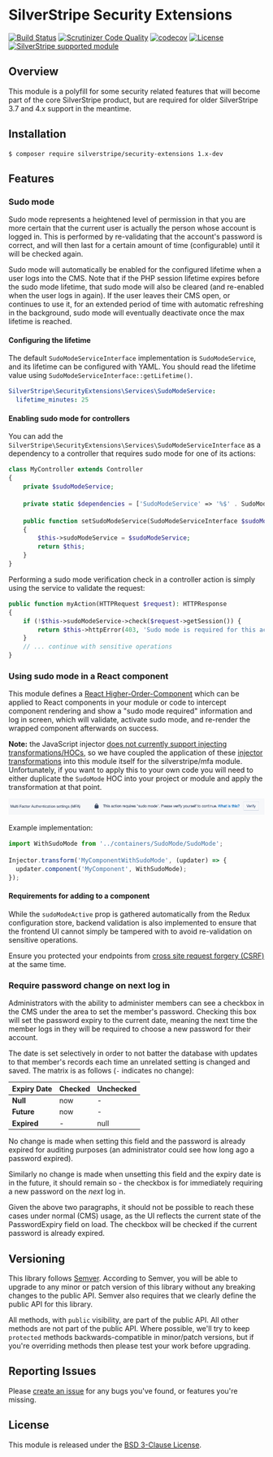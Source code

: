 # SilverStripe Security Extensions

[![Build Status](https://travis-ci.com/silverstripe/silverstripe-security-extensions.svg?branch=master)](https://travis-ci.com/silverstripe/silverstripe-security-extensions)
[![Scrutinizer Code Quality](https://scrutinizer-ci.com/g/silverstripe/silverstripe-security-extensions/badges/quality-score.png?b=master)](https://scrutinizer-ci.com/g/silverstripe/silverstripe-security-extensions/?branch=master)
[![codecov](https://codecov.io/gh/silverstripe/silverstripe-security-extensions/branch/master/graph/badge.svg)](https://codecov.io/gh/silverstripe/silverstripe-security-extensions)
[![License](https://poser.pugx.org/silverstripe/security-extensions/license.svg)](https://github.com/silverstripe/silverstripe-security-extensions#license)
[![SilverStripe supported module](https://img.shields.io/badge/silverstripe-supported-0071C4.svg)](https://www.silverstripe.org/software/addons/silverstripe-commercially-supported-module-list/)

## Overview

This module is a polyfill for some security related features that will become part of the core SilverStripe
product, but are required for older SilverStripe 3.7 and 4.x support in the meantime.

## Installation

```
$ composer require silverstripe/security-extensions 1.x-dev
```

## Features

### Sudo mode

Sudo mode represents a heightened level of permission in that you are more certain that the current user is actually
the person whose account is logged in. This is performed by re-validating that the account's password is correct, and
will then last for a certain amount of time (configurable) until it will be checked again.

Sudo mode will automatically be enabled for the configured lifetime when a user logs into the CMS. Note that if the
PHP session lifetime expires before the sudo mode lifetime, that sudo mode will also be cleared (and re-enabled when
the user logs in again). If the user leaves their CMS open, or continues to use it, for an extended period of time
with automatic refreshing in the background, sudo mode will eventually deactivate once the max lifetime is reached.

#### Configuring the lifetime

The default `SudoModeServiceInterface` implementation is `SudoModeService`, and its lifetime can be configured with
YAML. You should read the lifetime value using `SudoModeServiceInterface::getLifetime()`.

```yaml
SilverStripe\SecurityExtensions\Services\SudoModeService:
  lifetime_minutes: 25
```

#### Enabling sudo mode for controllers

You can add the `SilverStripe\SecurityExtensions\Services\SudoModeServiceInterface` as a dependency to a controller
that requires sudo mode for one of its actions:

```php
class MyController extends Controller
{
    private $sudoModeService;

    private static $dependencies = ['SudoModeService' => '%$' . SudoModeServiceInterface::class];

    public function setSudoModeService(SudoModeServiceInterface $sudoModeService): self
    {
        $this->sudoModeService = $sudoModeService;
        return $this;
    }
}
```

Performing a sudo mode verification check in a controller action is simply using the service to validate the request:

```php
public function myAction(HTTPRequest $request): HTTPResponse
{
    if (!$this->sudoModeService->check($request->getSession()) {
        return $this->httpError(403, 'Sudo mode is required for this action');
    }
    // ... continue with sensitive operations
}
```

### Using sudo mode in a React component

This module defines a [React Higher-Order-Component](https://reactjs.org/docs/higher-order-components.html) which can
be applied to React components in your module or code to intercept component rendering and show a "sudo mode required"
information and log in screen, which will validate, activate sudo mode, and re-render the wrapped component afterwards
on success.

**Note:** the JavaScript injector [does not currently support injecting transformations/HOCs](https://github.com/silverstripe/react-injector/issues/4),
so we have coupled the application of these [injector transformations](https://docs.silverstripe.org/en/4/developer_guides/customising_the_admin_interface/reactjs_redux_and_graphql/#transforming-services-using-middleware)
into this module itself for the silverstripe/mfa module. Unfortunately, if you want to apply this to your own code
you will need to either duplicate the `SudoMode` HOC into your project or module and apply the transformation at that
point.

![Sudo mode HOC example](docs/_images/sudomode.png)

Example implementation:

```jsx
import WithSudoMode from '../containers/SudoMode/SudoMode';

Injector.transform('MyComponentWithSudoMode', (updater) => {
  updater.component('MyComponent', WithSudoMode);
});
```

#### Requirements for adding to a component

While the `sudoModeActive` prop is gathered automatically from the Redux configuration store, backend validation is
also implemented to ensure that the frontend UI cannot simply be tampered with to avoid re-validation on sensitive
operations.

Ensure you protected your endpoints from [cross site request forgery (CSRF)](https://docs.silverstripe.org/en/4/developer_guides/forms/form_security/#cross-site-request-forgery-csrf)
at the same time.

### Require password change on next log in

Administrators with the ability to administer members can see a checkbox in the CMS under the area to set the member's password.
Checking this box will set the password expiry to the current date, meaning the next time the member logs in they will be required to choose a new password for their account.

The date is set selectively in order to not batter the database with updates to that member's records each time an unrelated setting is changed and saved. The matrix is as follows (`-` indicates no change):

 Expiry Date  | Checked   | Unchecked
--------------|-----------|-----------
 **Null**     | now       | -
 **Future**   | now       | -
 **Expired**  | -         | null

No change is made when setting this field and the password is already expired for auditing purposes (an administrator could see how long ago a password expired).

Similarly no change is made when unsetting this field and the expiry date is in the future, it should remain so - the checkbox is for immediately requiring a new password on the _next_ log in.

Given the above two paragraphs, it should not be possible to reach these cases under normal (CMS) usage, as the UI reflects the current state of the PasswordExpiry field on load. The checkbox will be checked if the current password is already expired.

## Versioning

This library follows [Semver](http://semver.org). According to Semver,
you will be able to upgrade to any minor or patch version of this library
without any breaking changes to the public API. Semver also requires that
we clearly define the public API for this library.

All methods, with `public` visibility, are part of the public API. All
other methods are not part of the public API. Where possible, we'll try
to keep `protected` methods backwards-compatible in minor/patch versions,
but if you're overriding methods then please test your work before upgrading.

## Reporting Issues

Please [create an issue](https://github.com/creative-commoners/silverstripe-security-extensions/issues)
for any bugs you've found, or features you're missing.

## License

This module is released under the [BSD 3-Clause License](LICENSE.md).
